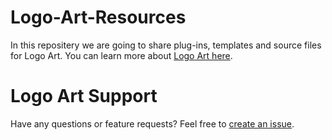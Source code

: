 # Logo-Art-Resources

In this repositery we are going to share plug-ins, templates and source files for Logo Art.
You can learn more about [Logo Art here](https://blue-tail.com/logo-art/).

# Logo Art Support

Have any questions or feature requests? Feel free to [create an issue](https://github.com/Mediajon/Logo-Art/issues/new/choose).
